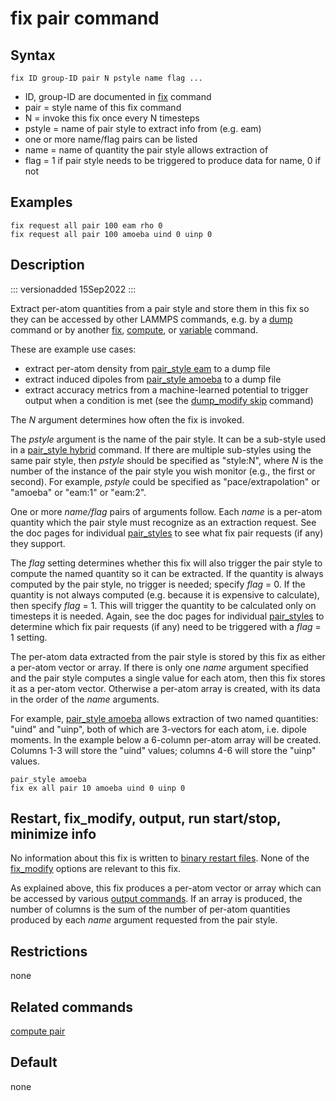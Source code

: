 # fix pair command

## Syntax

    fix ID group-ID pair N pstyle name flag ...

-   ID, group-ID are documented in [fix](fix) command
-   pair = style name of this fix command
-   N = invoke this fix once every N timesteps
-   pstyle = name of pair style to extract info from (e.g. eam)
-   one or more name/flag pairs can be listed
-   name = name of quantity the pair style allows extraction of
-   flag = 1 if pair style needs to be triggered to produce data for
    name, 0 if not

## Examples

``` LAMMPS
fix request all pair 100 eam rho 0
fix request all pair 100 amoeba uind 0 uinp 0
```

## Description

::: versionadded
15Sep2022
:::

Extract per-atom quantities from a pair style and store them in this fix
so they can be accessed by other LAMMPS commands, e.g. by a [dump](dump)
command or by another [fix](fix), [compute](compute), or
[variable](variable) command.

These are example use cases:

-   extract per-atom density from [pair_style eam](pair_eam) to a dump
    file
-   extract induced dipoles from [pair_style amoeba](pair_amoeba) to a
    dump file
-   extract accuracy metrics from a machine-learned potential to trigger
    output when a condition is met (see the [dump_modify
    skip](dump_modify) command)

The *N* argument determines how often the fix is invoked.

The *pstyle* argument is the name of the pair style. It can be a
sub-style used in a [pair_style hybrid](pair_hybrid) command. If there
are multiple sub-styles using the same pair style, then *pstyle* should
be specified as \"style:N\", where *N* is the number of the instance of
the pair style you wish monitor (e.g., the first or second). For
example, *pstyle* could be specified as \"pace/extrapolation\" or
\"amoeba\" or \"eam:1\" or \"eam:2\".

One or more *name/flag* pairs of arguments follow. Each *name* is a
per-atom quantity which the pair style must recognize as an extraction
request. See the doc pages for individual [pair_styles](pair_style) to
see what fix pair requests (if any) they support.

The *flag* setting determines whether this fix will also trigger the
pair style to compute the named quantity so it can be extracted. If the
quantity is always computed by the pair style, no trigger is needed;
specify *flag* = 0. If the quantity is not always computed (e.g. because
it is expensive to calculate), then specify *flag* = 1. This will
trigger the quantity to be calculated only on timesteps it is needed.
Again, see the doc pages for individual [pair_styles](pair_style) to
determine which fix pair requests (if any) need to be triggered with a
*flag* = 1 setting.

The per-atom data extracted from the pair style is stored by this fix as
either a per-atom vector or array. If there is only one *name* argument
specified and the pair style computes a single value for each atom, then
this fix stores it as a per-atom vector. Otherwise a per-atom array is
created, with its data in the order of the *name* arguments.

For example, [pair_style amoeba](pair_amoeba) allows extraction of two
named quantities: \"uind\" and \"uinp\", both of which are 3-vectors for
each atom, i.e. dipole moments. In the example below a 6-column per-atom
array will be created. Columns 1-3 will store the \"uind\" values;
columns 4-6 will store the \"uinp\" values.

``` LAMMPS
pair_style amoeba
fix ex all pair 10 amoeba uind 0 uinp 0
```

## Restart, fix_modify, output, run start/stop, minimize info

No information about this fix is written to [binary restart
files](restart). None of the [fix_modify](fix_modify) options are
relevant to this fix.

As explained above, this fix produces a per-atom vector or array which
can be accessed by various [output commands](Howto_output). If an array
is produced, the number of columns is the sum of the number of per-atom
quantities produced by each *name* argument requested from the pair
style.

## Restrictions

none

## Related commands

[compute pair](compute_pair)

## Default

none
